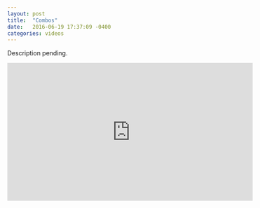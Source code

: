 ```yaml
---
layout: post
title:  "Combos"
date:   2016-06-19 17:37:09 -0400
categories: videos
---
```


Description pending.
<div class="youtube">
<iframe width="560" height="315" src="https://www.youtube.com/embed/lvfv5L_B9Hk" frameborder="0" allowfullscreen></iframe>
</div>